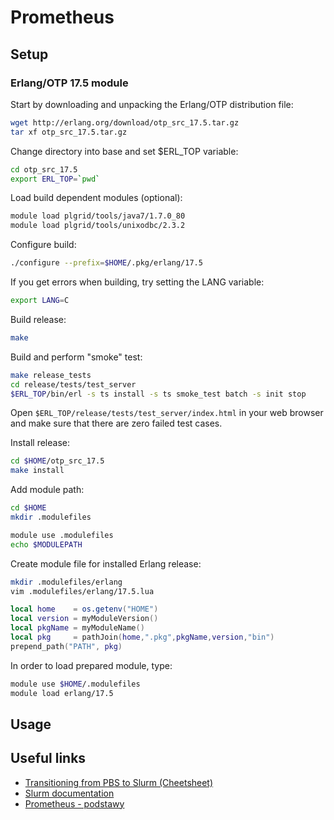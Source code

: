 # Prometheus

## Setup

### Erlang/OTP 17.5 module

Start by downloading and unpacking the Erlang/OTP distribution file:

```bash
wget http://erlang.org/download/otp_src_17.5.tar.gz
tar xf otp_src_17.5.tar.gz
```

Change directory into base and set $ERL_TOP variable:

```bash
cd otp_src_17.5
export ERL_TOP=`pwd`
```

Load build dependent modules (optional):

```bash
module load plgrid/tools/java7/1.7.0_80
module load plgrid/tools/unixodbc/2.3.2
```

Configure build:

```bash
./configure --prefix=$HOME/.pkg/erlang/17.5
```

If you get errors when building, try setting the LANG variable:

```bash
export LANG=C
```

Build release:

```bash
make
```

Build and perform "smoke" test:

```bash
make release_tests
cd release/tests/test_server
$ERL_TOP/bin/erl -s ts install -s ts smoke_test batch -s init stop
```

Open `$ERL_TOP/release/tests/test_server/index.html` in your web browser and make sure that there are zero failed test cases.

Install release:

```bash
cd $HOME/otp_src_17.5
make install
```

Add module path:

```bash
cd $HOME
mkdir .modulefiles

module use .modulefiles
echo $MODULEPATH
```

Create module file for installed Erlang release:

```bash
mkdir .modulefiles/erlang
vim .modulefiles/erlang/17.5.lua
```

```lua
local home    = os.getenv("HOME")
local version = myModuleVersion()
local pkgName = myModuleName()
local pkg     = pathJoin(home,".pkg",pkgName,version,"bin")
prepend_path("PATH", pkg)
```

In order to load prepared module, type:

```bash
module use $HOME/.modulefiles
module load erlang/17.5
```

## Usage

## Useful links

* [Transitioning from PBS to Slurm (Cheetsheet)](https://slurm.schedmd.com/rosetta.pdf)
* [Slurm documentation](http://slurm.schedmd.com/documentation.html)
* [Prometheus - podstawy](https://kdm.cyfronet.pl/portal/Prometheus:Podstawy)
